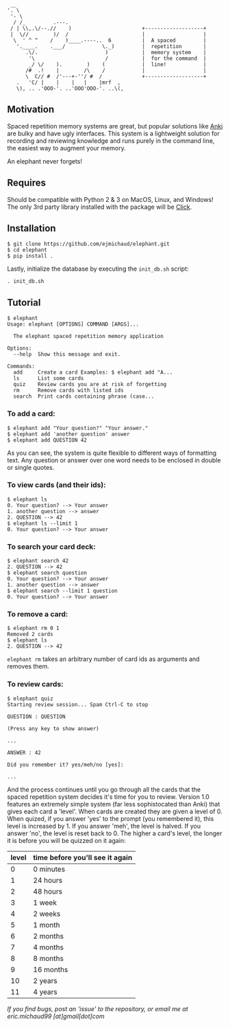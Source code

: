 ```
 __
'. \
 '- \
  / /_         .---.
 / | \\,.\/--.//    )                       +-------------------+
 |  \//        )/  /                        |                   |
  \  ' ^ ^    /    )____.----..  6          |  A spaced         |
   '.____.    .___/            \._)         |  repetition       |
      .\/.                      )           |  memory system    |
       '\                       /           |  for the command  |
       _/ \/    ).        )    (            |  line!            |
      /#  .!    |        /\    /            |                   |
      \  C// #  /'---+-''/ #  /             +-------------------+
   .   'C/ |    |    |   |    |mrf  ,
   \), .. .'OOO-'. ..'OOO'OOO-'. ..\(,

```

## Motivation
Spaced repetition memory systems are great, but popular solutions like [Anki](https://apps.ankiweb.net/) are bulky and have ugly interfaces. This system is a lightweight solution for recording and reviewing knowledge and runs purely in the command line, the easiest way to augment your memory.

An elephant never forgets!

## Requires
Should be compatible with Python 2 & 3 on MacOS, Linux, and Windows! The only 3rd party library installed with the package will be [Click](http://click.pocoo.org/6/).

## Installation
```
$ git clone https://github.com/ejmichaud/elephant.git
$ cd elephant
$ pip install .
```
Lastly, initialize the database by executing the `init_db.sh` script:
```
. init_db.sh
```

## Tutorial
```
$ elephant
Usage: elephant [OPTIONS] COMMAND [ARGS]...

  The elephant spaced repetition memory application

Options:
  --help  Show this message and exit.

Commands:
  add     Create a card Examples: $ elephant add "A...
  ls      List some cards
  quiz    Review cards you are at risk of forgetting
  rm      Remove cards with listed ids
  search  Print cards containing phrase (case...
```

### To add a card:
```
$ elephant add "Your question?" "Your answer."
$ elephant add 'another question' answer
$ elephant add QUESTION 42
```
As you can see, the system is quite flexible to different ways of formatting text. Any question or answer over one word needs to be enclosed in double or single quotes.

### To view cards (and their ids):
```
$ elephant ls
0. Your question? --> Your answer
1. another question --> answer
2. QUESTION --> 42
$ elephant ls --limit 1
0. Your question? --> Your answer
```

### To search your card deck:
```
$ elephant search 42
2. QUESTION --> 42
$ elephant search question
0. Your question? --> Your answer
1. another question --> answer
$ elephant search --limit 1 question
0. Your question? --> Your answer
```

### To remove a card:
```
$ elephant rm 0 1
Removed 2 cards
$ elephant ls
2. QUESTION --> 42
```
`elephant rm` takes an arbitrary number of card ids as arguments and removes them.

### To review cards:
```
$ elephant quiz
Starting review session... Spam Ctrl-C to stop

QUESTION : QUESTION 

(Press any key to show answer)

...

ANSWER : 42 

Did you remember it? yes/meh/no [yes]: 

...
```
And the process continues until you go through all the cards that the spaced repetition system decides it's time for you to review. Version 1.0 features an extremely simple system (far less sophistocated than Anki) that gives each card a 'level'. When cards are created they are given a level of 0. When quized, if you answer 'yes' to the prompt (you remembered it), this level is increased by 1. If you answer 'meh', the level is halved. If you answer 'no', the level is reset back to 0. The higher a card's level, the longer it is before you will be quizzed on it again:

| level | time before you'll see it again |
| ----- | ------------------------------- |
| 0		| 0 minutes						  |
| 1 	| 24 hours						  |
| 2		| 48 hours						  |
| 3 	| 1 week						  |
| 4 	| 2 weeks						  |
| 5 	| 1 month						  |
| 6 	| 2 months						  |
| 7 	| 4 months						  |
| 8 	| 8 months						  |
| 9 	| 16 months						  |
| 10 	| 2 years						  |
| 11 	| 4 years						  |

*If you find bugs, post an 'issue' to the repository, or email me at eric.michaud99 [at]gmail[dot]com*